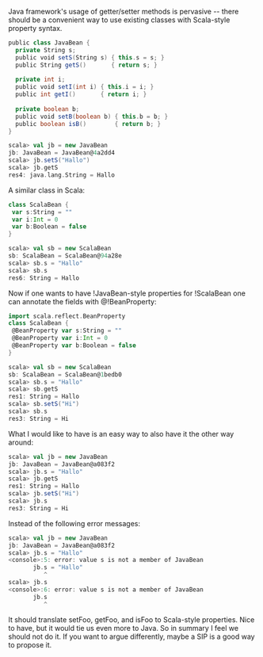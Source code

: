 Java framework's usage of getter/setter methods is pervasive -- there should be a convenient way to use existing classes with Scala-style property syntax.
```scala
public class JavaBean {
  private String s;
  public void setS(String s) { this.s = s; }
  public String getS()       { return s; }
  
  private int i;
  public void setI(int i) { this.i = i; }
  public int getI()       { return i; }
  
  private boolean b;
  public void setB(boolean b) { this.b = b; }
  public boolean isB()        { return b; }
}
```
```scala
scala> val jb = new JavaBean
jb: JavaBean = JavaBean@4a2dd4
scala> jb.setS("Hallo")
scala> jb.getS
res4: java.lang.String = Hallo
```
A similar class in Scala:
```scala
class ScalaBean {
 var s:String = ""
 var i:Int = 0
 var b:Boolean = false
}
```
```scala
scala> val sb = new ScalaBean
sb: ScalaBean = ScalaBean@94a28e
scala> sb.s = "Hallo"
scala> sb.s
res6: String = Hallo
```
Now if one wants to have !JavaBean-style properties for !ScalaBean one can annotate the fields with @!BeanProperty:
```scala
import scala.reflect.BeanProperty
class ScalaBean {
 @BeanProperty var s:String = ""
 @BeanProperty var i:Int = 0
 @BeanProperty var b:Boolean = false
}
```
```scala
scala> val sb = new ScalaBean
sb: ScalaBean = ScalaBean@1bedb0
scala> sb.s = "Hallo"
scala> sb.getS
res1: String = Hallo
scala> sb.setS("Hi")
scala> sb.s
res3: String = Hi
```
What I would like to have is an easy way to also have it the other way around:
```scala
scala> val jb = new JavaBean
jb: JavaBean = JavaBean@a083f2
scala> jb.s = "Hallo"
scala> jb.getS
res1: String = Hallo
scala> jb.setS("Hi")
scala> jb.s
res3: String = Hi
```

Instead of the following error messages:
```scala
scala> val jb = new JavaBean
jb: JavaBean = JavaBean@a083f2
scala> jb.s = "Hallo"
<console>:5: error: value s is not a member of JavaBean
       jb.s = "Hallo"
          ^
scala> jb.s
<console>:6: error: value s is not a member of JavaBean
       jb.s
          ^
```



It should translate setFoo, getFoo, and isFoo to Scala-style properties.
Nice to have, but it would tie us even more to Java. So in summary I feel we should not do it. If you want to argue differently, maybe a SIP is a good way to propose it.
